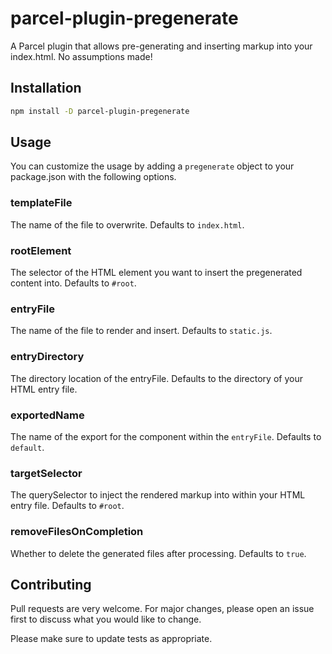 # parcel-plugin-pregenerate

A Parcel plugin that allows pre-generating and inserting markup into your index.html. No assumptions made!

## Installation

```bash
npm install -D parcel-plugin-pregenerate
```

## Usage

You can customize the usage by adding a `pregenerate` object to your package.json with the following options.

### templateFile

The name of the file to overwrite. Defaults to `index.html`.

### rootElement

The selector of the HTML element you want to insert the pregenerated content into. Defaults to `#root`.

### entryFile

The name of the file to render and insert. Defaults to `static.js`.

### entryDirectory

The directory location of the entryFile. Defaults to the directory of your HTML entry file.

### exportedName

The name of the export for the component within the `entryFile`. Defaults to `default`.

### targetSelector

The querySelector to inject the rendered markup into within your HTML entry file. Defaults to `#root`.

### removeFilesOnCompletion

Whether to delete the generated files after processing. Defaults to `true`.


## Contributing
Pull requests are very welcome. For major changes, please open an issue first to discuss what you would like to change.

Please make sure to update tests as appropriate.
